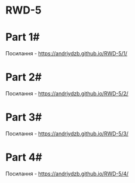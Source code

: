 # RWD-5

# Part 1#
 
Посилання - https://andriydzb.github.io/RWD-5/1/

# Part 2#

Посилання - https://andriydzb.github.io/RWD-5/2/

# Part 3#

Посилання - https://andriydzb.github.io/RWD-5/3/

# Part 4#

Посилання - https://andriydzb.github.io/RWD-5/4/
